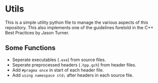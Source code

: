 # Utils

This is a simple utility python file to manage the various aspects of this repository. This also implements one of the guidelines foretold in the C++ Best Practices by Jason Turner.

## Some Functions

- Seperate executables (`.exe`) from source files.
- Seperate preprocessed headers (`.hpp.gch`) from header files.
- Add `#pragma once` in start of each header file.
- Add `using namespace std;` after headers in each source file.